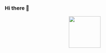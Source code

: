 ### Hi there 👋
<div id="header" align="center">
  <img src="https://media.giphy.com/media/YYW0hHizzIOrlhimPG/giphy.gif" width="100"/>
</div>

<!--
**ranamagdi/ranamagdi** is a ✨ _special_ ✨ repository because its `README.md` (this file) appears on your GitHub profile.

Here are some ideas to get you started:

- 🔭 I’m currently working on ...
- 🌱 I’m currently learning ...
- 👯 I’m looking to collaborate on ...
- 🤔 I’m looking for help with ...
- 💬 Ask me about ...
- 📫 How to reach me: ...
- 😄 Pronouns: ...
- ⚡ Fun fact: ...
-->
